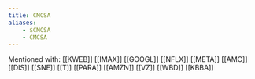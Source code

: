 ```yaml
---
title: CMCSA
aliases:
    - $CMCSA
    - CMCSA
---
```


Mentioned with:
[[KWEB]]
[[IMAX]]
[[GOOGL]]
[[NFLX]]
[[META]]
[[AMC]]
[[DIS]]
[[SNE]]
[[T]]
[[PARA]]
[[AMZN]]
[[VZ]]
[[WBD]]
[[KBBA]]

